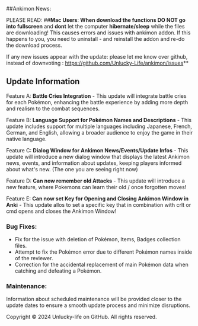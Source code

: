 ##Ankimon News:

PLEASE READ:
##**Mac Users**:
**When download the functions DO NOT go into fullscreen** and **dont** let the computer **hibernate/sleep** while the files are downloading! This causes errors and issues with ankimon addon. If this happens to you, you need to uninstall - and reinstall the addon and re-do the download process.

If any new issues appear with the update: please let me know over github, instead of downvoting : https://github.com/Unlucky-Life/ankimon/issues**

## Update Information

Feature A: **Battle Cries Integration** - This update will integrate battle cries for each Pokémon, enhancing the battle experience by adding more depth and realism to the combat sequences.

Feature B: **Language Support for Pokémon Names and Descriptions** - This update includes support for multiple languages including Japanese, French, German, and English, allowing a broader audience to enjoy the game in their native language.

Feature C: **Dialog Window for Ankimon News/Events/Update Infos** - This update will introduce a new dialog window that displays the latest Ankimon news, events, and information about updates, keeping players informed about what's new. (The one you are seeing right now)

Feature D: **Can now remember old Attacks** - This update will introduce a new feature, where Pokemons can learn their old / once forgotten moves!

Feature E: **Can now set Key for Opening and Closing Ankimon Window in Anki** - This update allos to set a specific key that in combination with crlt or cmd opens and closes the Ankimon Window!

### Bug Fixes:

- Fix for the issue with deletion of Pokémon, Items, Badges collection files.
- Attempt to fix the Pokémon error due to different Pokémon names inside of the reviewer.
- Correction for the accidental replacement of main Pokémon data when catching and defeating a Pokémon.

### Maintenance:

Information about scheduled maintenance will be provided closer to the update dates to ensure a smooth update process and minimize disruptions.

Copyright © 2024 Unlucky-life on GitHub. All rights reserved.
